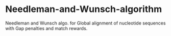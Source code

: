 # Needleman-and-Wunsch-algorithm
Needleman and Wunsch algo. for Global alignment of nucleotide sequences with Gap penalties and match rewards.
